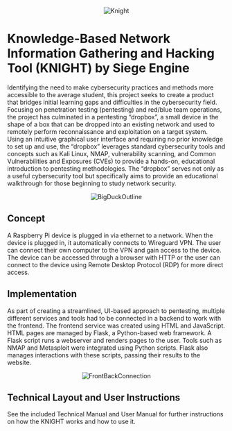 <div align="center">
  
![Knight](https://github.com/user-attachments/assets/a194506f-dce2-4383-934d-2354ddfc8fa6)

</div>

# Knowledge-Based Network Information Gathering and Hacking Tool (KNIGHT) by Siege Engine
Identifying the need to make cybersecurity practices and methods more accessible to the average student, this project seeks to create a product that bridges initial learning gaps and difficulties in the cybersecurity field. Focusing on penetration testing (pentesting) and red/blue team operations, the project has culminated in a pentesting “dropbox”, a small device in the shape of a box that can be dropped into an existing network and used to remotely perform reconnaissance and exploitation on a target system. Using an intuitive graphical user interface and requiring no prior knowledge to set up and use, the “dropbox” leverages standard cybersecurity tools and concepts such as Kali Linux, NMAP, vulnerability scanning, and Common Vulnerabilities and Exposures (CVEs) to provide a hands-on, educational introduction to pentesting methodologies. The “dropbox” serves not only as a useful cybersecurity tool but specifically aims to provide an educational walkthrough for those beginning to study network security.
<div align="center">
  
![BigDuckOutline](https://github.com/user-attachments/assets/dae19088-43b5-47f7-b971-2be5092a6cee)

</div>

## Concept
A Raspberry Pi device is plugged in via ethernet to a network. When the device is plugged in, it automatically connects to Wireguard VPN. The user can connect their own computer to the VPN and gain access to the device. The device can be accessed through a browser with HTTP or the user can connect to the device using Remote Desktop Protocol (RDP) for more direct access.

## Implementation
As part of creating a streamlined, UI-based approach to pentesting, multiple different services and tools had to be connected in a backend to work with the frontend. The frontend service was created using HTML and JavaScript. HTML pages are managed by Flask, a Python-based web framework. A Flask script runs a webserver and renders pages to the user. Tools such as NMAP and Metasploit were integrated using Python scripts. Flask also manages interactions with these scripts, passing their results to the website.​

<div align="center">

 ![FrontBackConnection](https://github.com/user-attachments/assets/50a87e03-4897-4d64-bb20-309c28e484f9)

</div>

## Technical Layout and User Instructions
See the included Technical Manual and User Manual for further instructions on how the KNIGHT works and how to use it.

